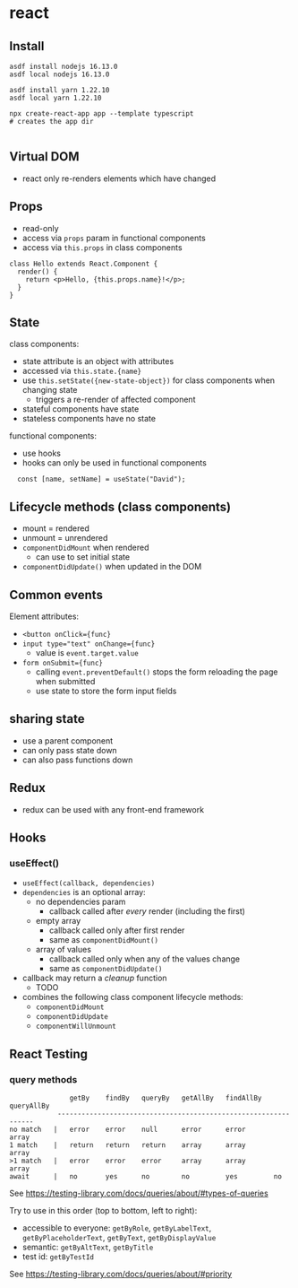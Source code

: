 # react

## Install

```
asdf install nodejs 16.13.0
asdf local nodejs 16.13.0

asdf install yarn 1.22.10
asdf local yarn 1.22.10

npx create-react-app app --template typescript
# creates the app dir


```

## Virtual DOM

- react only re-renders elements which have changed

## Props

- read-only
- access via `props` param in functional components
- access via `this.props` in class components

```
class Hello extends React.Component {
  render() {
    return <p>Hello, {this.props.name}!</p>;
  }
}
```

## State

class components:

- state attribute is an object with attributes
- accessed via `this.state.{name}`
- use `this.setState({new-state-object})` for class components when changing state
  - triggers a re-render of affected component
- stateful components have state
- stateless components have no state

functional components:

- use hooks
- hooks can only be used in functional components

```
  const [name, setName] = useState("David");
```

## Lifecycle methods (class components)

- mount = rendered
- unmount = unrendered
- `componentDidMount` when rendered
  - can use to set initial state
- `componentDidUpdate()` when updated in the DOM

## Common events

Element attributes:

- `<button onClick={func}`
- `input type="text" onChange={func}`
  - value is `event.target.value`
- `form onSubmit={func}`
  - calling `event.preventDefault()` stops the form reloading the page when submitted
  - use state to store the form input fields

## sharing state

- use a parent component
- can only pass state down
- can also pass functions down

## Redux

- redux can be used with any front-end framework

## Hooks

### useEffect()

- `useEffect(callback, dependencies)`
- `dependencies` is an optional array:
  - no dependencies param
    - callback called after _every_ render (including the first)
  - empty array
    - callback called only after first render
    - same as `componentDidMount()`
  - array of values
    - callback called only when any of the values change
    - same as `componentDidUpdate()`
- callback may return a _cleanup_ function
  - TODO
- combines the following class component lifecycle methods:
  - `componentDidMount`
  - `componentDidUpdate`
  - `componentWillUnmount`

## React Testing

### query methods

                   getBy    findBy   queryBy   getAllBy   findAllBy   queryAllBy
                ----------------------------------------------------------------
    no match   |   error    error    null      error      error       array
    1 match    |   return   return   return    array      array       array
    >1 match   |   error    error    error     array      array       array
    await      |   no       yes      no        no         yes         no

See https://testing-library.com/docs/queries/about/#types-of-queries

Try to use in this order (top to bottom, left to right):

- accessible to everyone: `getByRole`, `getByLabelText`, `getByPlaceholderText`, `getByText`, `getByDisplayValue`
- semantic: `getByAltText`, `getByTitle`
- test id: `getByTestId`

See https://testing-library.com/docs/queries/about/#priority
